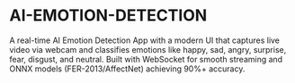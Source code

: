 # AI-EMOTION-DETECTION
A real-time AI Emotion Detection App with a modern UI that captures live video via webcam and classifies emotions like happy, sad, angry, surprise, fear, disgust, and neutral. Built with WebSocket for smooth streaming and ONNX models (FER-2013/AffectNet) achieving 90%+ accuracy.
